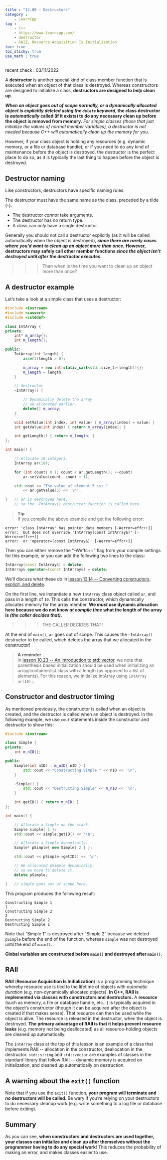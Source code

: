 ```yaml
---
title : "12.09 — Destructors"
category :
    - LearnCpp
tag : 
    - C++
    - https://www.learncpp.com/
    - destructor
    - RAII, Resource Acquisition Is Initialization
toc: true  
toc_sticky: true 
use_math : true
---
```


recent check : 03/11/2022



A **destructor** is another special kind of class member function that is executed when an object of that class is destroyed. Whereas constructors are designed to initialize a class, **destructors are designed to *help* clean up**.

***When an object goes out of scope normally, or a dynamically allocated object is explicitly deleted using the `delete` keyword*, the class destructor is *automatically* called (if it exists) to do any necessary clean up before the object is removed from memory.** *For simple classes (those that just initialize the values of normal member variables), a destructor is not needed because C++ will automatically clean up the memory for you.*

However, if your class object is holding any resources (e.g. dynamic memory, or a file or database handle), or if you need to do any kind of maintenance before the object is destroyed, the destructor is the perfect place to do so, as it is typically the last thing to happen before the object is destroyed.


## Destructor naming

Like constructors, destructors have specific naming rules:

The destructor must have the same name as the class, preceded by a tilde (`~`).

- The destructor *cannot* take arguments.
- The destructor has *no* return type.
- A class can *only* have a single destructor.

Generally you should not call a destructor explicitly (as it will be called automatically when the object is destroyed), ***since there are rarely cases where you’d want to clean up an object more than once.*** **However, destructors may safely call other member functions *since the object isn’t destroyed until after the destructor executes*.**

>>>Then when is the time you want to clean up an object more than once?


## A destructor example

Let’s take a look at a simple class that uses a destructor:

```c++
#include <iostream>
#include <cassert>
#include <cstddef>

class IntArray {
private:
    int* m_array{};
    int m_length{};

public:
    IntArray(int length) {
        assert(length > 0);

        m_array = new int[static_cast<std::size_t>(length)]{};
        m_length = length;
    }

    // destructor
    ~IntArray() {

        // Dynamically delete the array
        // we allocated earlier.
        delete[] m_array;
    }

    void setValue(int index, int value) { m_array[index] = value; }
    int getValue(int index) { return m_array[index]; }

    int getLength() { return m_length; }
};

int main() {

    // Allocate 10 integers.
    IntArray ar(10); 

    for (int count{ 0 }; count < ar.getLength(); ++count)
        ar.setValue(count, count + 1);

    std::cout << "The value of element 5 is: "
        << ar.getValue(5) << '\n';

}   // ar is destroyed here, 
    // so the ~IntArray() destructor function is called here.
```

>**Tip**  
If you compile the above example and get the following error:  
```
error: 'class IntArray' has pointer data members [-Werror=effc++]|
error:  but does not override 'IntArray(const IntArray&)' [-Werror=effc++]|
error:  or 'operator=(const IntArray&)' [-Werror=effc++]|
```
Then you can either remove the “-Weffc++” flag from your compile settings for this example, or you can add the following two lines to the class:  
```c++
IntArray(const IntArray&) = delete;
IntArray& operator=(const IntArray&) = delete;
```
We’ll discuss what these do in [lesson 13.14 -- Converting constructors, explicit, and delete](https://www.learncpp.com/cpp-tutorial/converting-constructors-explicit-and-delete/).

On the first line, we instantiate a new `IntArray` class object called `ar`, and pass in a length of `10`. This calls the constructor, which dynamically allocates memory for the array member. **We *must* use dynamic allocation here because we do not know *at compile time* what the length of the array is *(the caller decides that)*.**

>>>THE CALLER DECIDES THAT!

At the end of `main()`, `ar` goes out of scope. This causes the `~IntArray()` destructor to be called, which deletes the array that we allocated in the constructor!

>**A reminder**  
In [lesson 10.23 -- An introduction to std::vector](https://www.learncpp.com/cpp-tutorial/an-introduction-to-stdvector/), we note that parenthesis based initialization should be used when initializing an array/container/list class with a length (as opposed to a list of elements). For this reason, we initialize IntArray using `IntArray ar(10);`.


## Constructor and destructor timing

As mentioned previously, the constructor is called when an object is created, and the destructor is called when an object is destroyed. In the following example, we use `cout` statements inside the constructor and destructor to show this:

```c++
#include <iostream>

class Simple {
private:
    int m_nID{};

public:
    Simple(int nID) : m_nID{ nID } {
        std::cout << "Constructing Simple " << nID << '\n';
    }

    ~Simple() {
        std::cout << "Destructing Simple" << m_nID << '\n';
    }

    int getID() { return m_nID; }
};

int main() {

    // Allocate a Simple on the stack.
    Simple simple{ 1 };
    std::cout << simple.getID() << '\n';

    // Allocate a Simple dynamically.
    Simple* pSimple{ new Simple{ 2 } };

    std::cout << pSimple->getID() << '\n';

    // We allocated pSimple dynamically, 
    // so we have to delete it.
    delete pSimple;

}   // simple goes out of scope here.
```

This program produces the following result:

```
Constructing Simple 1
1
Constructing Simple 2
2
Destructing Simple 2
Destructing Simple 1
```

Note that “Simple 1” is destroyed after “Simple 2” because we deleted `pSimple` before the end of the function, whereas `simple` was not destroyed until the end of `main()`.

**Global variables are constructed before `main()` and destroyed after `main()`.**


## RAII

**RAII** (**Resource Acquisition Is Initialization**) is a programming technique whereby resource use is tied to the lifetime of objects *with automatic duration* (e.g. non-dynamically allocated objects). **In C++, RAII is implemented via classes with constructors and destructors.** A **resource** (such as memory, a file or database handle, etc…) is typically acquired in the object’s constructor (though it can be acquired after the object is created if that makes sense). That resource can then be used while the object is alive. The resource is released in the destructor, when the object is destroyed. **The primary advantage of RAII is that it helps prevent resource leaks** (e.g. memory not being deallocated) as all resource-holding objects are cleaned up automatically.

The `IntArray` class at the top of this lesson is an example of a class that implements RAII -- allocation in the constructor, deallocation in the destructor. `std::string` and `std::vector` are examples of classes in the standard library that follow RAII -- dynamic memory is acquired on initialization, and cleaned up automatically on destruction.


## A warning about the `exit()` function

Note that if you use the `exit()` function, **your program will terminate and *no* destructors will be called**. Be wary if you’re relying on your destructors to do necessary cleanup work (e.g. write something to a log file or database before exiting).


## Summary

As you can see, **when constructors and destructors are used together, your classes can initialize and clean up after themselves without the programmer having to do any special work**! This reduces the probability of making an error, and makes classes easier to use.